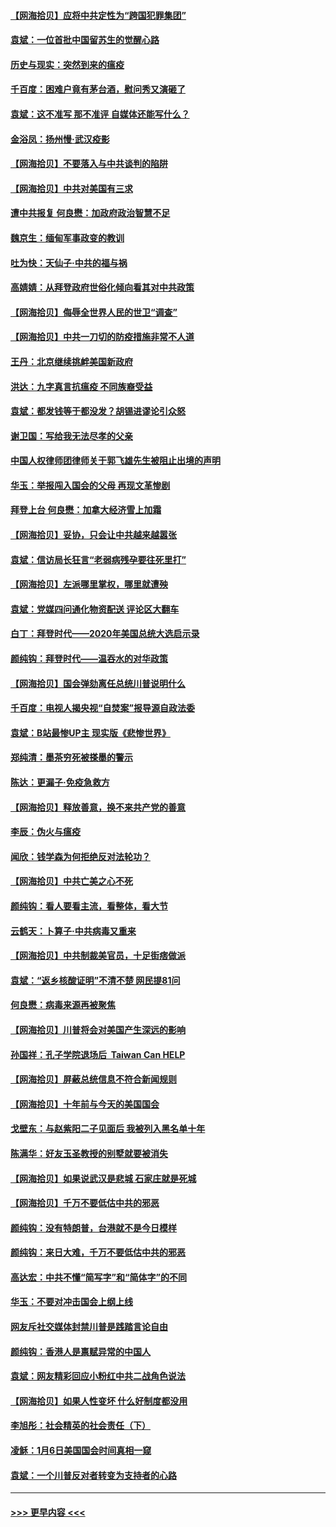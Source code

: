 #### [【网海拾贝】应将中共定性为“跨国犯罪集团”](../pages/nsc993/n12740430.md?t=02082001) 
#### [袁斌：一位首批中国留苏生的觉醒心路](../pages/nsc993/n12740396.md?t=02082001) 
#### [历史与现实：突然到来的瘟疫](../pages/nsc993/n12738507.md?t=02082001) 
#### [千百度：困难户竟有茅台酒，慰问秀又演砸了](../pages/nsc993/n12738362.md?t=02082001) 
#### [袁斌：这不准写 那不准评 自媒体还能写什么？](../pages/nsc993/n12737833.md?t=02082001) 
#### [金浴凤：扬州慢‧武汉疫影](../pages/nsc993/n12737248.md?t=02082001) 
#### [【网海拾贝】不要落入与中共谈判的陷阱](../pages/nsc993/n12735229.md?t=02082001) 
#### [【网海拾贝】中共对美国有三求](../pages/nsc993/n12735197.md?t=02082001) 
#### [遭中共报复 何良懋：加政府政治智慧不足](../pages/nsc993/n12734323.md?t=02082001) 
#### [魏京生：缅甸军事政变的教训](../pages/nsc993/n12732470.md?t=02082001) 
#### [吐为快：天仙子·中共的福与祸](../pages/nsc993/n12732165.md?t=02082001) 
#### [高婧婧：从拜登政府世俗化倾向看其对中共政策](../pages/nsc993/n12730028.md?t=02082001) 
#### [【网海拾贝】侮辱全世界人民的世卫“调查”](../pages/nsc993/n12727884.md?t=02082001) 
#### [【网海拾贝】中共一刀切的防疫措施非常不人道](../pages/nsc993/n12724879.md?t=02082001) 
#### [王丹：北京继续挑衅美国新政府](../pages/nsc993/n12722456.md?t=02082001) 
#### [洪达：九字真言抗瘟疫 不同族裔受益](../pages/nsc993/n12722448.md?t=02082001) 
#### [袁斌：都发钱等于都没发？胡锡进谬论引众怒](../pages/nsc993/n12722393.md?t=02082001) 
#### [谢卫国：写给我无法尽孝的父亲](../pages/nsc993/n12720325.md?t=02082001) 
#### [中国人权律师团律师关于郭飞雄先生被阻止出境的声明](../pages/nsc993/n12720203.md?t=02082001) 
#### [华玉：举报闯入国会的父母 再现文革惨剧](../pages/nsc993/n12719070.md?t=02082001) 
#### [拜登上台 何良懋：加拿大经济雪上加霜](../pages/nsc993/n12718943.md?t=02082001) 
#### [【网海拾贝】妥协，只会让中共越来越嚣张](../pages/nsc993/n12717392.md?t=02082001) 
#### [袁斌：信访局长狂言“老弱病残孕要往死里打”](../pages/nsc993/n12717343.md?t=02082001) 
#### [【网海拾贝】左派哪里掌权，哪里就遭殃](../pages/nsc993/n12715009.md?t=02082001) 
#### [袁斌：党媒四问通化物资配送 评论区大翻车](../pages/nsc993/n12714950.md?t=02082001) 
#### [白丁：拜登时代——2020年美国总统大选启示录](../pages/nsc993/n12714920.md?t=02082001) 
#### [颜纯钩：拜登时代——温吞水的对华政策](../pages/nsc993/n12713245.md?t=02082001) 
#### [【网海拾贝】国会弹劾离任总统川普说明什么](../pages/nsc993/n12712816.md?t=02082001) 
#### [千百度：电视人揭央视“自焚案”报导源自政法委](../pages/nsc993/n12709760.md?t=02082001) 
#### [袁斌：B站最惨UP主 现实版《悲惨世界》](../pages/nsc993/n12709686.md?t=02082001) 
#### [郑纯清：墨茶穷死被搽墨的警示](../pages/nsc993/n12709262.md?t=02082001) 
#### [陈达：更漏子·免疫急救方](../pages/nsc993/n12709244.md?t=02082001) 
#### [【网海拾贝】释放善意，换不来共产党的善意](../pages/nsc993/n12708361.md?t=02082001) 
#### [李辰：伪火与瘟疫](../pages/nsc993/n12707981.md?t=02082001) 
#### [闻欣：钱学森为何拒绝反对法轮功？](../pages/nsc993/n12707407.md?t=02082001) 
#### [【网海拾贝】中共亡美之心不死](../pages/nsc993/n12707621.md?t=02082001) 
#### [颜纯钩：看人要看主流，看整体，看大节](../pages/nsc993/n12707536.md?t=02082001) 
#### [云鹤天：卜算子‧中共病毒又重来](../pages/nsc993/n12707408.md?t=02082001) 
#### [【网海拾贝】中共制裁美官员，十足街痞做派](../pages/nsc993/n12705115.md?t=02082001) 
#### [袁斌：“返乡核酸证明”不清不楚 网民提81问](../pages/nsc993/n12704982.md?t=02082001) 
#### [何良懋：病毒来源再被聚焦](../pages/nsc993/n12704944.md?t=02082001) 
#### [【网海拾贝】川普将会对美国产生深远的影响](../pages/nsc993/n12703045.md?t=02082001) 
#### [孙国祥：孔子学院退场后  Taiwan Can HELP](../pages/nsc993/n12702430.md?t=02082001) 
#### [【网海拾贝】屏蔽总统信息不符合新闻规则](../pages/nsc993/n12699998.md?t=02082001) 
#### [【网海拾贝】十年前与今天的美国国会](../pages/nsc993/n12696993.md?t=02082001) 
#### [戈壁东：与赵紫阳二子见面后 我被列入黑名单十年](../pages/nsc993/n12696215.md?t=02082001) 
#### [陈满华：好友玉圣教授的别墅就要被消失](../pages/nsc993/n12695411.md?t=02082001) 
#### [【网海拾贝】如果说武汉是悲城 石家庄就是死城](../pages/nsc993/n12694589.md?t=02082001) 
#### [【网海拾贝】千万不要低估中共的邪恶](../pages/nsc993/n12692771.md?t=02082001) 
#### [颜纯钩：没有特朗普，台港就不是今日模样](../pages/nsc993/n12692678.md?t=02082001) 
#### [颜纯钩：来日大难，千万不要低估中共的邪恶](../pages/nsc993/n12692080.md?t=02082001) 
#### [高达宏：中共不懂“简写字”和“简体字”的不同](../pages/nsc993/n12692068.md?t=02082001) 
#### [华玉：不要对冲击国会上纲上线](../pages/nsc993/n12689948.md?t=02082001) 
#### [网友斥社交媒体封禁川普是践踏言论自由](../pages/nsc993/n12687482.md?t=02082001) 
#### [颜纯钩：香港人是禀赋异常的中国人](../pages/nsc993/n12685142.md?t=02082001) 
#### [袁斌：网友精彩回应小粉红中共二战角色说法](../pages/nsc993/n12684994.md?t=02082001) 
#### [【网海拾贝】如果人性变坏 什么好制度都没用](../pages/nsc993/n12683000.md?t=02082001) 
#### [李旭彤：社会精英的社会责任（下）](../pages/nsc993/n12680604.md?t=02082001) 
#### [凌稣：1月6日美国国会时间真相一窥](../pages/nsc993/n12682780.md?t=02082001) 
#### [袁斌：一个川普反对者转变为支持者的心路](../pages/nsc993/n12682700.md?t=02082001) 

----
#### [ >>> 更早内容 <<< ](../indexes/nsc993-earlier.md)
